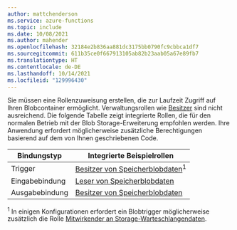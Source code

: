 ```yaml
---
author: mattchenderson
ms.service: azure-functions
ms.topic: include
ms.date: 10/08/2021
ms.author: mahender
ms.openlocfilehash: 32184e2b836aa881dc3175bb0790fc9cbbca1df7
ms.sourcegitcommit: 611b35ce0f667913105ab82b23aab05a67e89fb7
ms.translationtype: HT
ms.contentlocale: de-DE
ms.lasthandoff: 10/14/2021
ms.locfileid: "129996430"
---
```

Sie müssen eine Rollenzuweisung erstellen, die zur Laufzeit Zugriff auf Ihren Blobcontainer ermöglicht. Verwaltungsrollen wie [Besitzer](../articles/role-based-access-control/built-in-roles.md#owner) sind nicht ausreichend. Die folgende Tabelle zeigt integrierte Rollen, die für den normalen Betrieb mit der Blob Storage-Erweiterung empfohlen werden. Ihre Anwendung erfordert möglicherweise zusätzliche Berechtigungen basierend auf dem von Ihnen geschriebenen Code.

| Bindungstyp   | Integrierte Beispielrollen                |
|----------------|---------------------------------------|
| Trigger        | [Besitzer von Speicherblobdaten]<sup>1</sup> |
| Eingabebindung  | [Leser von Speicherblobdaten]            |
| Ausgabebindung | [Besitzer von Speicherblobdaten]             |

<sup>1</sup> In einigen Konfigurationen erfordert ein Blobtrigger möglicherweise zusätzlich die Rolle [Mitwirkender an Storage-Warteschlangendaten](../articles/role-based-access-control/built-in-roles.md#storage-queue-data-contributor).

[Leser von Speicherblobdaten]: ../articles/role-based-access-control/built-in-roles.md#storage-blob-data-reader
[Besitzer von Speicherblobdaten]: ../articles/role-based-access-control/built-in-roles.md#storage-blob-data-owner
